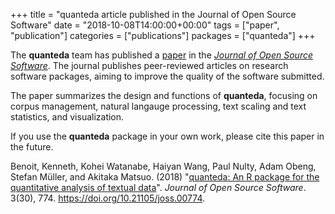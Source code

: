 +++
title = "quanteda article published in the Journal of Open Source Software"
date = "2018-10-08T14:00:00+00:00"
tags = ["paper", "publication"]
categories = ["publications"]
packages = ["quanteda"]
+++

The **quanteda** team has published a [paper](https://doi.org/10.21105/joss.00774) in the [_Journal of Open Source Software_](http://joss.theoj.org). The journal publishes peer-reviewed articles on research software packages, aiming to improve the quality of the software submitted. 

The paper summarizes the design and functions of **quanteda**, focusing on corpus management, natural langauge processing, text scaling and text statistics, and visualization.

If you use the **quanteda** package in your own work, please cite this paper in the future.  

Benoit, Kenneth, Kohei Watanabe, Haiyan Wang, Paul Nulty, Adam Obeng,
Stefan Müller, and Akitaka Matsuo. (2018) "[quanteda: An R package for
the quantitative analysis of textual
data](https://www.theoj.org/joss-papers/joss.00774/10.21105.joss.00774.pdf)".
*Journal of Open Source Software*. 3(30), 774.
<https://doi.org/10.21105/joss.00774>.

